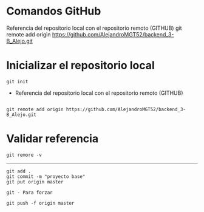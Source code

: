 # Comandos GitHub
Referencia del repositorio local con el repositorio remoto (GITHUB)
git remote add origin https://github.com/AlejandroMGT52/backend_3-B_Alejo.git

# Inicializar el repositorio local 
 ```
 git init
```
- Referencia del repositorio local con el repositorio remoto (GITHUB)
```

git remote add origin https://github.com/AlejandroMGT52/backend_3-B_Alejo.git
````


# Validar referencia
````
git remore -v
````
---------------
```
git add .
git commit -m "proyecto base"
git put origin master
```
```
git - Para forzar

git push -f origin master
```

